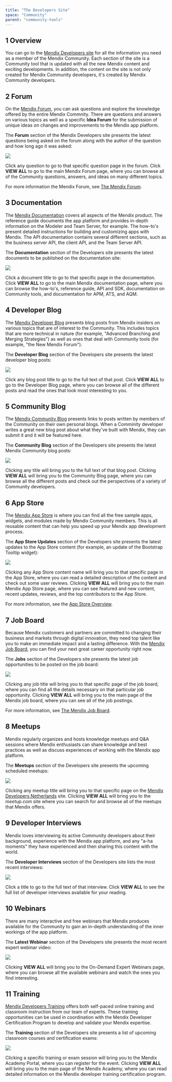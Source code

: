 ```yaml
---
title: "The Developers Site"
space: "Community"
parent: "community-tools"
---
```


## 1 Overview

You can go to the [Mendix Developers site](https://developers.mendix.com/) for all the information you need as a member of the Mendix Community. Each section of the site is a Community tool that is updated with all the new Mendix content and exciting developments. In addition, the content on the site is not only created for Mendix Community developers, it's created by Mendix Community developers. 

## 2 Forum

On the [Mendix Forum](https://forum.mendixcloud.com/index3.html), you can ask questions and explore the knowledge offered by the entire Mendix Commnity. There are questions and answers on various topics as well as a specific **Idea Forum** for the submission of unique ideas on changes and improvements to the Mendix app platform.

The **Forum** section of the Mendix Developers site presents the latest questions being asked on the forum along with the author of the question and how long ago it was asked:

![](attachments/the-developer-site/Forum.png)

Click any question to go to that specific question page in the forum. Click **VIEW ALL** to go to the main Mendix Forum page, where you can browse all of the Community questions, answers, and ideas on many different topics.

For more information the Mendix Forum, see [The Mendix Forum](the-mendix-forum).

## 3 Documentation

The [Mendix Documentation](https://docs.mendix.com/) covers all aspects of the Mendix product. The reference guide documents the app platform and provides in-depth information on the Modeler and Team Server, for example. The how-to's present detailed instructions for building and customizing apps with Mendix. The API documentation contains several different sections, such as the business server API, the client API, and the Team Server API.

The **Documentation** section of the Developers site presents the latest documents to be published on the documentation site:

![](attachments/the-developer-site/Documentation.png)

Click a document title to go to that specific page in the documentation. Click **VIEW ALL** to go to the main Mendix documentation page, where you can browse the how-to's, reference guide, API and SDK, documentation on Community tools, and documentation for APM, ATS, and AQM.

## 4 Developer Blog

The [Mendix Developer Blog](https://www.mendix.com/tag/developers/) presents blog posts from Mendix insiders on various topics that are of interest to the Community. This includes topics that are more technical in nature (for example, "Advanced Branching and Merging Strategies") as well as ones that deal with Community tools (for example, "the New Mendix Forum").

The **Developer Blog** section of the Developers site presents the latest developer blog posts:

![](attachments/the-developer-site/Developer_Blog.png)

Click any blog post title to go to the full text of that post. Click **VIEW ALL** to go to the Developer Blog page, where you can browse all of the different posts and read the ones that look most interesting to you.

## 5 Community Blog

The [Mendix Community Blog](https://developers.mendix.com/spotlight/) presents links to posts written by members of the Community on their own personal blogs. When a Comminity developer writes a great new blog post about what they've built with Mendix, they can submit it and it will be featured here.

The **Community Blog** section of the Developers site presents the latest Mendix Community blog posts:

![](attachments/the-developer-site/Community_Blog.png)

Clicking any title will bring you to the full text of that blog post. Clicking **VIEW ALL** will bring you to the Community Blog page, where you can browse all the different posts and check out the perspectives of a variety of Community developers.

## 6 App Store

The [Mendix App Store](https://appstore.home.mendix.com/index3.html) is where you can find all the free sample apps, widgets, and modules made by Mendix Community members. This is all reusable content that can help you speed up your Mendix app development process.

The **App Store Updates** section of the Developers site presents the latest updates to the App Store content (for example, an update of the Bootstrap Tooltip widget):

![](attachments/the-developer-site/App_Store.png)

Clicking any App Store content name will bring you to that specific page in the App Store, where you can read a detailed description of the content and check out some user reviews. Clicking **VIEW ALL** will bring you to the main Mendix App Store page, where you can see featured and new content, recent updates, reviews, and the top contributors to the App Store. 

For more information, see the [App Store Overview](app-store-overview).

## 7 Job Board

Because Mendix customers and partners are committed to changing their business and markets through digital innovation, they need top talent like you to make an immediate impact and a lasting difference. With the [Mendix Job Board](https://developers.mendix.com/jobs), you can find your next great career opportunity right now.

The **Jobs** section of the Developers site presents the latest job opportunities to be posted on the job board:

![](attachments/the-developer-site/Job_Board.png)

Clicking any job title will bring you to that specific page of the job board, where you can find all the details necessary on that particular job opportunity. Clicking **VIEW ALL** will bring you to the main page of the Mendix job board, where you can see all of the job postings.

For more information, see [The Mendix Job Board](the-mendix-job-board).

## 8 Meetups

Mendix regularly organizes and hosts knowledge meetups and Q&A sessions where Mendix enthusiasts can share knowledge and best practices as well as discuss experiences of working with the Mendix app platform.

The **Meetups** section of the Developers site presents the upcoming scheduled meetups: 

![](attachments/the-developer-site/Meetups.png)

Clicking any meetup title will bring you to that specific page on the [Mendix Developers Netherlands](http://www.meetup.com/Mendix-Netherlands/) site. Clicking **VIEW ALL** will bring you to the *meetup.com* site where you can search for and browse all of the meetups that Mendix offers.

## 9 Developer Interviews

Mendix loves interviewing its active Community developers about their background, experience with the Mendix app platform, and any "a-ha moments" they have experienced and then sharing this content with the world.

The **Developer Interviews** section of the Developers site lists the most recent interviews:

![](attachments/the-developer-site/Developer_Profiles.png)

Click a title to go to the full text of that interview. Click **VIEW ALL** to see the full list of developer interviews available for your reading.

## 10 Webinars

There are many interactive and free webinars that Mendix produces available for the Community to gain an in-depth understanding of the inner workings of the app platform.

The **Latest Webinar** section of the Developers site presents the most recent expert webinar video:

![](attachments/the-developer-site/Latest_Webinar.png)

Clicking **VIEW ALL** will bring you to the On-Demand Expert Webinars page, where you can browse all the available webinars and watch the ones you find interesting.

## 11 Training

[Mendix Developers Training](https://developers.mendix.com/training/) offers both self-paced online training and classroom instruction from our team of experts. These training opportunities can be used in coordination with the Mendix Developer Certification Program to develop and validate your Mendix expertise.

The **Training** section of the Developers site presents a list of upcoming classroom courses and certification exams:

![](attachments/the-developer-site/Training.png)

Clicking a specific training or exam session will bring you to the Mendix Academy Portal, where you can register for the event. Clicking **VIEW ALL** will bring you to the main page of the Mendix Academy, where you can read detailed information on the Mendix developer training certification program.